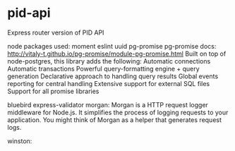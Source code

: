 # pid-api

Express router version of PID API

node packages used:
moment
eslint
uuid
pg-promise
pg-promise docs:  <http://vitaly-t.github.io/pg-promise/module-pg-promise.html>
Built on top of node-postgres, this library adds the following:
    Automatic connections
    Automatic transactions
    Powerful query-formatting engine + query generation
    Declarative approach to handling query results
    Global events reporting for central handling
    Extensive support for external SQL files
    Support for all promise libraries

bluebird
express-validator
morgan:  Morgan is a HTTP request logger middleware for Node.js. It simplifies the process of logging requests to your application. You might think of Morgan as a helper that generates request logs.

winston:
